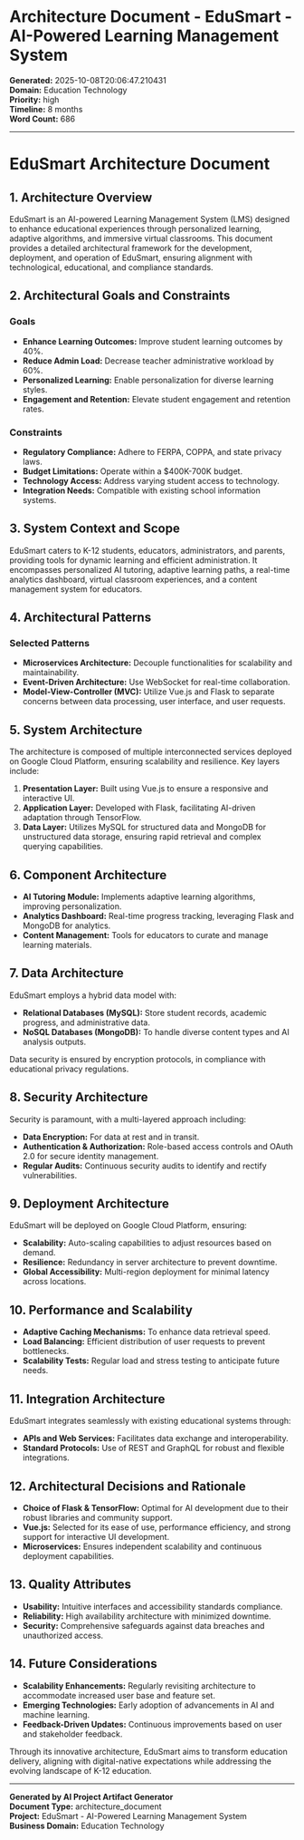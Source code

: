 # Architecture Document - EduSmart - AI-Powered Learning Management System

**Generated:** 2025-10-08T20:06:47.210431  
**Domain:** Education Technology  
**Priority:** high  
**Timeline:** 8 months  
**Word Count:** 686  

---

# EduSmart Architecture Document

## 1. Architecture Overview

EduSmart is an AI-powered Learning Management System (LMS) designed to enhance educational experiences through personalized learning, adaptive algorithms, and immersive virtual classrooms. This document provides a detailed architectural framework for the development, deployment, and operation of EduSmart, ensuring alignment with technological, educational, and compliance standards.

## 2. Architectural Goals and Constraints

### Goals
- **Enhance Learning Outcomes:** Improve student learning outcomes by 40%.
- **Reduce Admin Load:** Decrease teacher administrative workload by 60%.
- **Personalized Learning:** Enable personalization for diverse learning styles.
- **Engagement and Retention:** Elevate student engagement and retention rates.

### Constraints
- **Regulatory Compliance:** Adhere to FERPA, COPPA, and state privacy laws.
- **Budget Limitations:** Operate within a $400K-700K budget.
- **Technology Access:** Address varying student access to technology.
- **Integration Needs:** Compatible with existing school information systems.

## 3. System Context and Scope

EduSmart caters to K-12 students, educators, administrators, and parents, providing tools for dynamic learning and efficient administration. It encompasses personalized AI tutoring, adaptive learning paths, a real-time analytics dashboard, virtual classroom experiences, and a content management system for educators.

## 4. Architectural Patterns

### Selected Patterns
- **Microservices Architecture:** Decouple functionalities for scalability and maintainability.
- **Event-Driven Architecture:** Use WebSocket for real-time collaboration.
- **Model-View-Controller (MVC):** Utilize Vue.js and Flask to separate concerns between data processing, user interface, and user requests.

## 5. System Architecture

The architecture is composed of multiple interconnected services deployed on Google Cloud Platform, ensuring scalability and resilience. Key layers include:

1. **Presentation Layer:** Built using Vue.js to ensure a responsive and interactive UI.
2. **Application Layer:** Developed with Flask, facilitating AI-driven adaptation through TensorFlow.
3. **Data Layer:** Utilizes MySQL for structured data and MongoDB for unstructured data storage, ensuring rapid retrieval and complex querying capabilities.

## 6. Component Architecture

- **AI Tutoring Module:** Implements adaptive learning algorithms, improving personalization.
- **Analytics Dashboard:** Real-time progress tracking, leveraging Flask and MongoDB for analytics.
- **Content Management:** Tools for educators to curate and manage learning materials.

## 7. Data Architecture

EduSmart employs a hybrid data model with:

- **Relational Databases (MySQL):** Store student records, academic progress, and administrative data.
- **NoSQL Databases (MongoDB):** To handle diverse content types and AI analysis outputs.

Data security is ensured by encryption protocols, in compliance with educational privacy regulations.

## 8. Security Architecture

Security is paramount, with a multi-layered approach including:

- **Data Encryption:** For data at rest and in transit.
- **Authentication & Authorization:** Role-based access controls and OAuth 2.0 for secure identity management.
- **Regular Audits:** Continuous security audits to identify and rectify vulnerabilities.

## 9. Deployment Architecture

EduSmart will be deployed on Google Cloud Platform, ensuring:

- **Scalability:** Auto-scaling capabilities to adjust resources based on demand.
- **Resilience:** Redundancy in server architecture to prevent downtime.
- **Global Accessibility:** Multi-region deployment for minimal latency across locations.

## 10. Performance and Scalability

- **Adaptive Caching Mechanisms:** To enhance data retrieval speed.
- **Load Balancing:** Efficient distribution of user requests to prevent bottlenecks.
- **Scalability Tests:** Regular load and stress testing to anticipate future needs.

## 11. Integration Architecture

EduSmart integrates seamlessly with existing educational systems through:

- **APIs and Web Services:** Facilitates data exchange and interoperability.
- **Standard Protocols:** Use of REST and GraphQL for robust and flexible integrations.

## 12. Architectural Decisions and Rationale

- **Choice of Flask & TensorFlow:** Optimal for AI development due to their robust libraries and community support.
- **Vue.js:** Selected for its ease of use, performance efficiency, and strong support for interactive UI development.
- **Microservices:** Ensures independent scalability and continuous deployment capabilities.

## 13. Quality Attributes

- **Usability:** Intuitive interfaces and accessibility standards compliance.
- **Reliability:** High availability architecture with minimized downtime.
- **Security:** Comprehensive safeguards against data breaches and unauthorized access.

## 14. Future Considerations

- **Scalability Enhancements:** Regularly revisiting architecture to accommodate increased user base and feature set.
- **Emerging Technologies:** Early adoption of advancements in AI and machine learning.
- **Feedback-Driven Updates:** Continuous improvements based on user and stakeholder feedback.

Through its innovative architecture, EduSmart aims to transform education delivery, aligning with digital-native expectations while addressing the evolving landscape of K-12 education.

---

**Generated by AI Project Artifact Generator**  
**Document Type:** architecture_document  
**Project:** EduSmart - AI-Powered Learning Management System  
**Business Domain:** Education Technology
